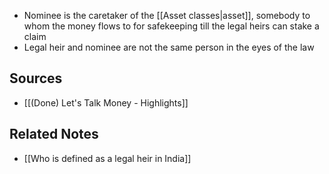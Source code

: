 - Nominee is the caretaker of the [[Asset classes|asset]], somebody to whom the money flows to for safekeeping till the legal heirs can stake a claim
- Legal heir and nominee are not the same person in the eyes of the law

## Sources
- [[(Done) Let's Talk Money - Highlights]]

## Related Notes
- [[Who is defined as a legal heir in India]]